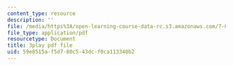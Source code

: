 ```yaml
---
content_type: resource
description: ''
file: /media/https%3A/open-learning-course-data-rc.s3.amazonaws.com/7-01sc-fundamentals-of-biology-fall-2011/59e8515af5d780c543dcf0ca113340b2_zQfcPQpKZUk.pdf
file_type: application/pdf
resourcetype: Document
title: 3play pdf file
uid: 59e8515a-f5d7-80c5-43dc-f0ca113340b2
---
```

